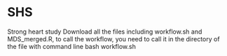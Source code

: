 # SHS
Strong heart study
Download all the files including workflow.sh and MDS_merged.R, to call the workflow, you need to call it in the directory of the file with command line bash workflow.sh <datafile name>
